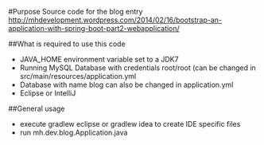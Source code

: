 #Purpose 
Source code for the blog entry 
http://mhdevelopment.wordpress.com/2014/02/16/bootstrap-an-application-with-spring-boot-part2-webapplication/

##What is required to use this code
* JAVA_HOME environment variable set to a JDK7
* Running MySQL Database with credentials root/root (can be changed in src/main/resources/application.yml
* Database with name blog can also be changed in application.yml
* Eclipse or IntelliJ


##General usage
* execute gradlew eclipse or gradlew idea to create IDE specific files
* run mh.dev.blog.Application.java

